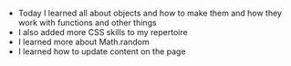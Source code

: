 * Today I learned all about objects and how to make them and how they work with functions and other things
* I also added more CSS skills to my repertoire
* I learned more about Math.random
* I learned how to update content on the page
